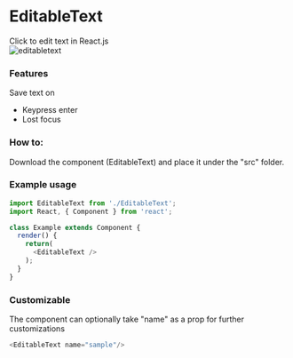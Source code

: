 # EditableText
Click to edit text in React.js  
![editabletext](https://user-images.githubusercontent.com/31367899/42241971-aab6ba82-7f0c-11e8-8f38-9197afac2cdf.gif)

### Features
Save text on
- Keypress enter
- Lost focus

### How to:
Download the component (EditableText) and place it under the "src" folder.


### Example usage

```javascript
import EditableText from './EditableText';
import React, { Component } from 'react';

class Example extends Component {
  render() {
    return(
      <EditableText />
    );
  }
}
```

### Customizable
The component can optionally take "name" as a prop for further customizations
```javascript
<EditableText name="sample"/>
```
